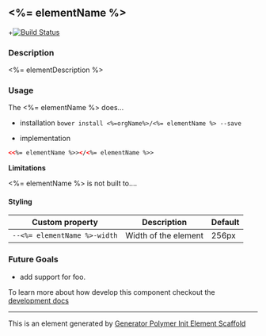 ## <%= elementName %>

+[![Build Status](status_image)](status_link)

### Description

<%= elementDescription %>

### Usage

The <%= elementName %> does...

- installation
    `bower install <%=orgName%>/<%= elementName %> --save`

- implementation
```html
<<%= elementName %>></<%= elementName %>>
```

**Limitations**

<%= elementName %> is not built to....

#### Styling

Custom property                  | Description                            | Default
---------------------------------|----------------------------------------|--------------------
`--<%= elementName %>-width`     | Width of the element                   | 256px


### Future Goals

- add support for foo.

To learn more about how develop this component checkout the [development docs](/development-docs.md)

----

This is an element generated by [Generator Polymer Init Element Scaffold](https://github.com/photoshelter/generator-polymer-init-element-scaffold)
